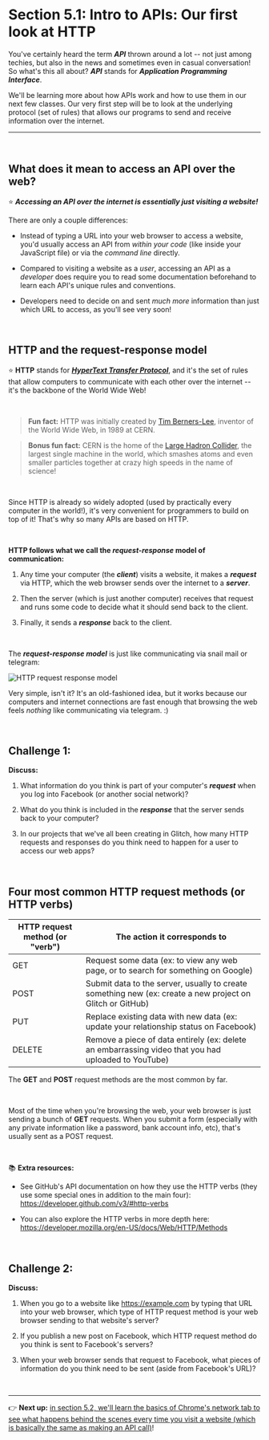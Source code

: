 # Section 5.1: Intro to APIs: Our first look at HTTP

You've certainly heard the term ***API*** thrown around a lot -- not just among techies, but also in the news and sometimes even in casual conversation! So what's this all about? ***API*** stands for ***Application Programming Interface***.

We'll be learning more about how APIs work and how to use them in our next few classes. Our very first step will be to look at the underlying protocol (set of rules) that allows our programs to send and receive information over the internet.

<hr/>

<br/>

## What does it mean to access an API over the web?

:star: ***Accessing an API over the internet is essentially just visiting a website!***

There are only a couple differences:

  - Instead of typing a URL into your web browser to access a website, you'd usually access an API from *within your code* (like inside your JavaScript file) or via the *command line* directly.
  
  - Compared to visiting a website as a *user*, accessing an API as a *developer* does require you to read some documentation beforehand to learn each API's unique rules and conventions.
  
  - Developers need to decide on and sent *much more* information than just which URL to access, as you'll see very soon!

<br/>

## HTTP and the request-response model

:star: **HTTP** stands for [***HyperText Transfer Protocol***](https://en.wikipedia.org/wiki/Hypertext_Transfer_Protocol), and it's the set of rules that allow computers to communicate with each other over the internet -- it's the backbone of the World Wide Web!

<br/>

  > **Fun fact:** HTTP was initially created by [Tim Berners-Lee](https://en.wikipedia.org/wiki/Tim_Berners-Lee), inventor of the World Wide Web, in 1989 at CERN.

  > **Bonus fun fact:** CERN is the home of the [Large Hadron Collider](https://home.cern/topics/large-hadron-collider), the largest single machine in the world, which smashes atoms and even smaller particles together at crazy high speeds in the name of science!

<br/>

Since HTTP is already so widely adopted (used by practically every computer in the world!), it's very convenient for programmers to build on top of it! That's why so many APIs are based on HTTP.

<br/>

**HTTP follows what we call the *request-response* model of communication:**

  1. Any time your computer (the ***client***) visits a website, it makes a ***request*** via HTTP, which the web browser sends over the internet to a ***server***.
  
  2. Then the server (which is just another computer) receives that request and runs some code to decide what it should send back to the client.
  
  3. Finally, it sends a ***response*** back to the client.

<br/>

The ***request-response model*** is just like communicating via snail mail or telegram:

![HTTP request response model](https://raw.githubusercontent.com/LearnTeachCode/learnteachcode.github.io/master/socketio-workshop/slides/images/request-response.gif)

Very simple, isn't it? It's an old-fashioned idea, but it works because our computers and internet connections are fast enough that browsing the web feels *nothing* like communicating via telegram. :)

<br/>

## Challenge 1:

**Discuss:**

  1. What information do you think is part of your computer's ***request*** when you log into Facebook (or another social network)?
  
  2. What do you think is included in the ***response*** that the server sends back to your computer?
  
  3. In our projects that we've all been creating in Glitch, how many HTTP requests and responses do you think need to happen for a user to access our web apps?

<br/>

## Four most common HTTP request methods (or HTTP verbs)

| HTTP request method (or "verb") | The action it corresponds to |
| --- | --- |
| GET | Request some data (ex: to view any web page, or to search for something on Google) |
| POST | Submit data to the server, usually to create something new (ex: create a new project on Glitch or GitHub) |
| PUT | Replace existing data with new data (ex: update your relationship status on Facebook) |
| DELETE | Remove a piece of data entirely (ex: delete an embarrassing video that you had uploaded to YouTube) |

The **GET** and **POST** request methods are the most common by far.

<br/>

Most of the time when you're browsing the web, your web browser is just sending a bunch of **GET** requests. When you submit a form (especially with any private information like a password, bank account info, etc), that's usually sent as a POST request.

<br/>

:books: **Extra resources:**
  - See GitHub's API documentation on how they use the HTTP verbs (they use some special ones in addition to the main four): https://developer.github.com/v3/#http-verbs 
  
  - You can also explore the HTTP verbs in more depth here: https://developer.mozilla.org/en-US/docs/Web/HTTP/Methods

<br/>

## Challenge 2:

**Discuss:**

  1. When you go to a website like https://example.com by typing that URL into your web browser, which type of HTTP request method is your web browser sending to that website's server?
  
  2. If you publish a new post on Facebook, which HTTP request method do you think is sent to Facebook's servers?

  3. When your web browser sends that request to Facebook, what pieces of information do you think need to be sent (aside from Facebook's URL)?

<br/>


<hr/>

:point_right: **Next up:** [in section 5.2, we'll learn the basics of Chrome's network tab to see what happens behind the scenes every time you visit a website (which is basically the same as making an API call)](https://github.com/LearnTeachCode/intro-javascript-class/blob/july-aug-2018/week-5/5-2-network-tab.md)!
